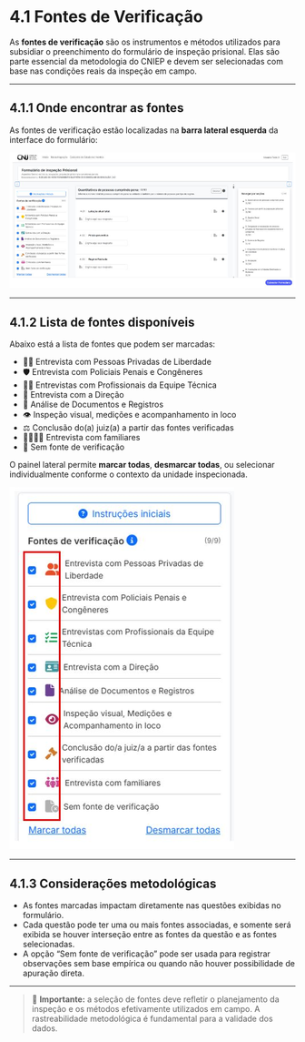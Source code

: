 # 4.1 Fontes de Verificação

As **fontes de verificação** são os instrumentos e métodos utilizados para subsidiar o preenchimento do formulário de inspeção prisional. Elas são parte essencial da metodologia do CNIEP e devem ser selecionadas com base nas condições reais da inspeção em campo.

---

## 4.1.1 Onde encontrar as fontes

As fontes de verificação estão localizadas na **barra lateral esquerda** da interface do formulário:

![Tela geral do formulário com barra de fontes e seções](./assets/04_1-1-formulario-view.jpg)

---

## 4.1.2 Lista de fontes disponíveis

Abaixo está a lista de fontes que podem ser marcadas:

- 🧍‍♀️ Entrevista com Pessoas Privadas de Liberdade  
- 🛡️ Entrevista com Policiais Penais e Congêneres  
- 🧑‍⚕️ Entrevistas com Profissionais da Equipe Técnica  
- 🏢 Entrevista com a Direção  
- 📄 Análise de Documentos e Registros  
- 👁️ Inspeção visual, medições e acompanhamento in loco  
- ⚖️ Conclusão do(a) juiz(a) a partir das fontes verificadas  
- 👨‍👩‍👧‍👦 Entrevista com familiares  
- 📌 Sem fonte de verificação

O painel lateral permite **marcar todas**, **desmarcar todas**, ou selecionar individualmente conforme o contexto da unidade inspecionada.

![Detalhe das fontes de verificação](./assets/04_1-2-formulario-fontes-verificacao.jpg)

---

## 4.1.3 Considerações metodológicas

- As fontes marcadas impactam diretamente nas questões exibidas no formulário.  
- Cada questão pode ter uma ou mais fontes associadas, e somente será exibida se houver interseção entre as fontes da questão e as fontes selecionadas.
- A opção “Sem fonte de verificação” pode ser usada para registrar observações sem base empírica ou quando não houver possibilidade de apuração direta.

---

> 🧠 **Importante:** a seleção de fontes deve refletir o planejamento da inspeção e os métodos efetivamente utilizados em campo. A rastreabilidade metodológica é fundamental para a validade dos dados.
